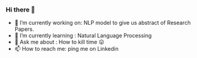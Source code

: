 ### Hi there 👋

- 🔭 I’m currently working on: NLP model to give us abstract of Research Papers.
- 🌱 I’m currently learning : Natural Language Processing
- 💬 Ask me about : How to kill time 😛
- 📫 How to reach me: ping me on Linkedin
